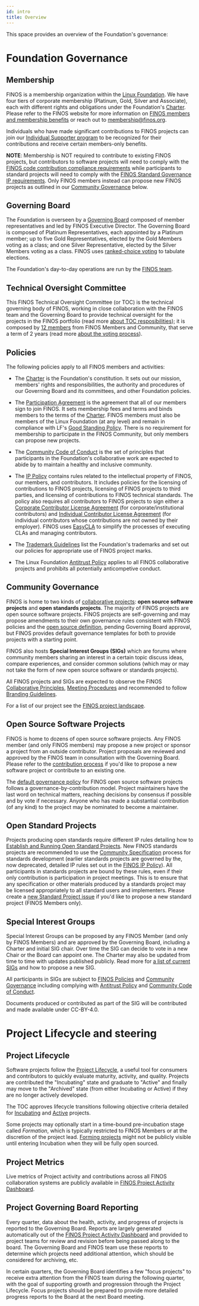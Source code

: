 ```yaml
---
id: intro
title: Overview
---
```


This space provides an overview of the Foundation's governance: 

# Foundation Governance

## Membership

FINOS is a membership organization within the [Linux Foundation](http://linuxfoundation.org/). We have four tiers of corporate membership (Platinum, Gold, Silver and Associate), each with different rights and obligations under the Foundation's [Charter](Charter). Please refer to the FINOS website for more information on [FINOS members and membership benefits](https://www.finos.org/membership-benefits) or reach out to [membership@finos.org](mailto:membership@finos.org).

Individuals who have made significant contributions to FINOS projects can join our [Individual Supporter program](Individual-Supporter-Program) to be recognized for their contributions and receive certain members-only benefits.

**NOTE**: Membership is NOT required to contribute to existing FINOS projects, but contributors to software projects will need to comply with the [FINOS code contribution compliance requirements](/docs/governance/Software-Projects/Contribution-Compliance-Requirements) while participants to standard projects will need to comply with the [FINOS Standard Governance IP requirements](/docs/governance/Standards-Projects#requirements-of-standards-project-participants). Only FINOS members instead can propose new FINOS projects as outlined in our [Community Governance](#community-governance) below.

## Governing Board

The Foundation is overseen by a [Governing Board](https://finos.org/board-of-directors/) composed of member representatives and led by FINOS Executive Director. The Governing Board is composed of Platinum Representatives, each appointed by a Platinum member; up to five Gold Representatives, elected by the Gold Members voting as a class; and one Silver Representative, elected by the Silver Members voting as a class. FINOS uses [ranked-choice voting](board-election) to tabulate elections.

The Foundation's day-to-day operations are run by the [FINOS team](https://finos.org/team).

## Technical Oversight Committee

This FINOS Technical Oversight Committee (or TOC) is the technical governing body of FINOS, working in close collaboration with the FINOS team and the Governing Board to provide technical oversight for the projects in the FINOS portfolio (read more [about TOC resposibilities](https://github.com/finos/technical-oversight-committee/blob/master/responsibilities.md)); it is composed by [12 members](https://github.com/finos/technical-oversight-committee/#membership) from FINOS Members and Community, that serve a term of 2 years (read more [about the voting process](https://github.com/finos/technical-oversight-committee/blob/master/voting.md)).

## Policies

The following policies apply to all FINOS members and activities:

* The [Charter](https://www.finos.org/hubfs/FINOS%20Charter.pdf) is the Foundation's constitution. It sets out our mission, members' rights and responsibilities, the authority and procedures of our Governing Board and its committees, and other Foundation policies.

* The [Participation Agreement](/governance-docs/Participation-Agreement.pdf) is the agreement that all of our members sign to join FINOS. It sets membership fees and terms and binds members to the terms of the [Charter](https://www.finos.org/hubfs/FINOS%20Charter.pdf). FINOS members must also be members of the Linux Foundation (at any level) and remain in compliance with LF's [Good Standing Policy](https://www.linuxfoundation.org/good-standing-policy). There is no requirement for membership to participate in the FINOS Community, but only members can propose new projects.

* The [Community Code of Conduct](Code-of-Conduct) is the set of principles that participants in the Foundation's collaborative work are expected to abide by to maintain a healthy and inclusive community.

* The [IP Policy](/governance-docs/IP-Policy.pdf) contains rules related to the intellectual property of FINOS, our members, and contributors. It includes policies for the licensing of contributions to FINOS projects, licensing of FINOS projects to third parties, and licensing of contributions to FINOS technical standards. The policy also requires all contributors to FINOS projects to sign either a [Corporate Contributor License Agreement](/governance-docs/CCLA.pdf) (for corporate/institutional contributors) and [Individual Contributor License Agreement](/governance-docs/ICLA.pdf) (for individual contributors whose contributions are not owned by their employer). FINOS uses [EasyCLA](/docs/governance/Software-Projects/EasyCLA) to simplify the processes of executing CLAs and managing contributors.

* The [Trademark Guidelines](/governance-docs/Trademark-Guidelines.pdf) list the Foundation's trademarks and set out our policies for appropriate use of FINOS project marks.

* The Linux Foundation [Antitrust Policy](http://www.linuxfoundation.org/antitrust-policy) applies to all FINOS collaborative projects and prohibits all potentially anticompetive conduct.

## Community Governance

FINOS is home to two kinds of [collaborative projects](https://landscape.finos.org): **open source software projects** and **open standards projects**. The majority of FINOS projects are open source software projects. FINOS projects are self-governing and may propose amendments to their own governance rules consistent with FINOS policies and the [open source definition](https://opensource.org/docs/osd), pending Governing Board approval, but FINOS provides default governance templates for both to provide projects with a starting point. 

FINOS also hosts **Special Interest Groups (SIGs)** which are forums where community members sharing an interest in a certain topic discuss ideas, compare experiences, and consider common solutions (which may or may not take the form of new open source software or standards projects).

All FINOS projects and SIGs are expected to observe the FINOS [Collaborative Principles](Collaborative-Principles), [Meeting Procedures](Meeting-Procedures) and recommended to follow [Branding Guidelines](/docs/governance/project-branding-guidelines).

For a list of our project see the [FINOS project landscape](https://landscape.finos.org).

## Open Source Software Projects

FINOS is home to dozens of open source software projects. Any FINOS member (and only FINOS members) may propose a new project or sponsor a project from an outside contributor. Project proposals are reviewed and approved by the FINOS team in consultation with the Governing Board. Please refer to the [contribution process](/docs/governance/Software-Projects/Contribution) if you'd like to propose a new software project or contribute to an existing one. 

The [default governance policy](https://github.com/finos/software-project-blueprint/blob/main/CONTRIBUTING.md) for FINOS open source software projects follows a governance-by-contribution model. Project maintainers have the last word on technical matters, reaching decisions by consensus if possible and by vote if necessary. Anyone who has made a substantial contribution (of any kind) to the project may be nominated to become a maintainer.

## Open Standard Projects

Projects producing open standards require different IP rules detailing how to [Establish and Running Open Standard Projects](/docs/governance/Standards-Projects). New FINOS standards projects are recommended to use the [Community Specification](https://github.com/finos/standards-project-blueprint) process for standards development (earlier standards projects are governed by the, now deprecated, detailed IP rules set out in the [FINOS IP Policy](/governance-docs/IP-Policy.pdf)). All participants in standards projects are bound by these rules, even if their only contribution is participation in project meetings. This is to ensure that any specification or other materials produced by a standards project may be licensed appropriately to all standard users and implementers. Please create a [new Standard Project issue](https://github.com/finos/community/issues/new?assignees=agitana%2C+maoo%2C+TheJuanAndOnly99&labels=contribution&template=Standards-Project-Contribution.md&title=Standard+Project+Contribution+and+Onboarding) if you'd like to propose a new standard project (FINOS Members only).

## Special Interest Groups
Special Interest Groups can be proposed by any FINOS Member (and only by FINOS Members) and are approved by the Governing Board, including a Charter and  initial SIG chair. Over time the SIG can decide to vote in a new Chair or the Board can appoint one. The Charter may also be updated from time to time with updates published publicly. Read more for [a list of current SIGs](/docs/governance/special-interest-groups) and how to propose a new SIG.

All participants in SIGs are subject to [FINOS Policies](#policies) and [Community Governance](#community-governance) including complying with [Antitrust Policy](http://www.linuxfoundation.org/antitrust-policy) and [Community Code of Conduct](https://www.finos.org/code-of-conduct).

Documents produced or contributed as part of the SIG will be contributed and made available under CC-BY-4.0.

# Project Lifecycle and steering

## Project Lifecycle
Software projects follow the [Project Lifecycle](/docs/governance/Software-Projects/project-lifecycle), a useful tool for consumers and contributors to quickly evaluate maturity, activity, and quality. Projects are contributed the "Incubating" state and graduate to "Active" and finally may move to the "Archived" state (from either Incubating or Active) if they are no longer actively developed. 

The TOC approves lifecycle transitions following objective criteria detailed for [Incubating](/docs/governance/software-projects/stages/incubating) and [Active](/docs/governance/software-projects/stages/active) projects. 

Some projects may optionally start in a time-bound pre-incubation stage called *Formation*, which is typically restricted to FINOS Members or at the discretion of the project lead. [Forming projects](/docs/governance/Software-Projects/project-lifecycle) might not be publicly visible until entering Incubation when they will be fully open sourced.

## Project Metrics 
Live metrics of Project activity and contributions across all FINOS collaboration systems are publicly available in [FINOS Project Activity Dashboard](https://metrics.finos.org).

## Project Governing Board Reporting 
Every quarter, data about the health, activity, and progress of projects is reported to the Governing Board. Reports are largely generated automatically out of the [FINOS Project Activity Dashboard](https://metrics.finos.org) and provided to project teams for review and revision before being passed along to the board. The Governing Board and FINOS team use these reports to determine which projects need additional attention, which should be considered for archiving, etc.

In certain quarters, the Governing Board identifies a few "focus projects" to receive extra attention from the FINOS team during the following quarter, with the goal of supporting growth and progression through the Project Lifecycle. Focus projects should be prepared to provide more detailed progress reports to the Board at the next Board meeting.
